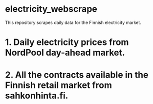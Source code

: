 # electricity_webscrape
This repository scrapes daily data for the Finnish electricity market.

# 1. Daily electricity prices from NordPool day-ahead market.

# 2. All the contracts available in the Finnish retail market from sahkonhinta.fi.
